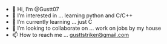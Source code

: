 - 👋 Hi, I’m @Gustt07
- 👀 I’m interested in ... learning python and C/C++
- 🌱 I’m currently learning ... just C
- 💞️ I’m looking to collaborate on ... work on jobs by my house
- 📫 How to reach me ... gusttstriker@gmail.com

<!---
Gustt07/Gustt07 is a ✨ special ✨ repository because its `README.md` (this file) appears on your GitHub profile.
You can click the Preview link to take a look at your changes.
--->
